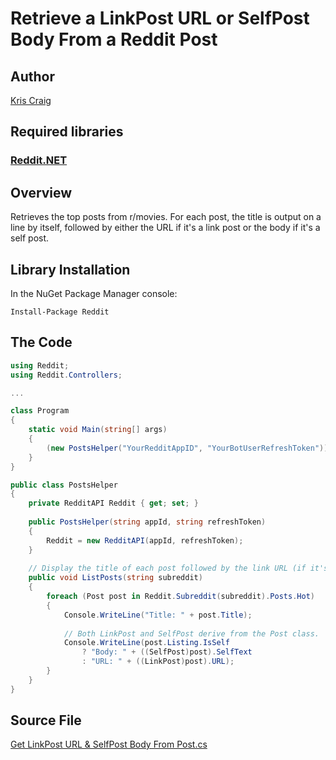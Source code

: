 # Retrieve a LinkPost URL or SelfPost Body From a Reddit Post

## Author

[Kris Craig](../../../docs/contributors/Kris%20Craig.md)

## Required libraries

### [Reddit.NET](https://github.com/sirkris/Reddit.NET)

## Overview

Retrieves the top posts from r/movies.  For each post, the title is output on a line by itself, followed by either the URL if it's a link post or the body if it's a self post.

## Library Installation

In the NuGet Package Manager console:

    Install-Package Reddit

## The Code

```c#
using Reddit;
using Reddit.Controllers;

...

class Program
{
	static void Main(string[] args)
	{
		(new PostsHelper("YourRedditAppID", "YourBotUserRefreshToken")).ListPosts("movies");
	}
}

public class PostsHelper
{
	private RedditAPI Reddit { get; set; }
	
    public PostsHelper(string appId, string refreshToken)
    {
        Reddit = new RedditAPI(appId, refreshToken);
    }
	
	// Display the title of each post followed by the link URL (if it's a link post) or the Body (if it's a self post).  --Kris
	public void ListPosts(string subreddit)
	{
		foreach (Post post in Reddit.Subreddit(subreddit).Posts.Hot)
		{
			Console.WriteLine("Title: " + post.Title);
			
			// Both LinkPost and SelfPost derive from the Post class.  --Kris
			Console.WriteLine(post.Listing.IsSelf
				? "Body: " + ((SelfPost)post).SelfText
				: "URL: " + ((LinkPost)post).URL);
		}
	}
}
```

## Source File

[Get LinkPost URL & SelfPost Body From Post.cs](src/Get%20LinkPost%20URL%20%26%20SelfPost%20Body%20From%20Post.cs)
